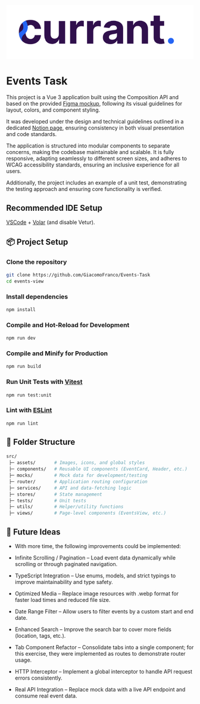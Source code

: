 ![Logo](https://raw.githubusercontent.com/GiacomoFranco/Events-Task/refs/heads/main/src/assets/images/logo.png)

# Events Task

This project is a Vue 3 application built using the Composition API and based on the provided [Figma mockup](https://www.figma.com/design/vvCmNva6esLy8No1HxWCAa/Events-Task?node-id=0-1&p=f&t=nazT7IfKV6XR4wM0-0), following its visual guidelines for layout, colors, and component styling.

It was developed under the design and technical guidelines outlined in a dedicated [Notion page](https://currantsocial.notion.site/Take-Home-Assessment-Events-View-2408118ed34680389e59c992f46cbcd1), ensuring consistency in both visual presentation and code standards.

The application is structured into modular components to separate concerns, making the codebase maintainable and scalable. It is fully responsive, adapting seamlessly to different screen sizes, and adheres to WCAG accessibility standards, ensuring an inclusive experience for all users.

Additionally, the project includes an example of a unit test, demonstrating the testing approach and ensuring core functionality is verified.

## Recommended IDE Setup

[VSCode](https://code.visualstudio.com/) + [Volar](https://marketplace.visualstudio.com/items?itemName=Vue.volar) (and disable Vetur).

## 📦 Project Setup

### Clone the repository

```sh
git clone https://github.com/GiacomoFranco/Events-Task
cd events-view
```

### Install dependencies

```sh
npm install
```

### Compile and Hot-Reload for Development

```sh
npm run dev
```

### Compile and Minify for Production

```sh
npm run build
```

### Run Unit Tests with [Vitest](https://vitest.dev/)

```sh
npm run test:unit
```

### Lint with [ESLint](https://eslint.org/)

```sh
npm run lint
```

## 📁 Folder Structure

```sh
src/
 ├─ assets/       # Images, icons, and global styles
 ├─ components/   # Reusable UI components (EventCard, Header, etc.)
 ├─ mocks/        # Mock data for development/testing
 ├─ router/       # Application routing configuration
 ├─ services/     # API and data-fetching logic
 ├─ stores/       # State management
 ├─ tests/        # Unit tests
 ├─ utils/        # Helper/utility functions
 ├─ views/        # Page-level components (EventsView, etc.)
```

## 🚀 Future Ideas

- With more time, the following improvements could be implemented:

- Infinite Scrolling / Pagination – Load event data dynamically while scrolling or through paginated navigation.

- TypeScript Integration – Use enums, models, and strict typings to improve maintainability and type safety.

- Optimized Media – Replace image resources with .webp format for faster load times and reduced file size.

- Date Range Filter – Allow users to filter events by a custom start and end date.

- Enhanced Search – Improve the search bar to cover more fields (location, tags, etc.).

- Tab Component Refactor – Consolidate tabs into a single component; for this exercise, they were implemented as routes to demonstrate router usage.

- HTTP Interceptor – Implement a global interceptor to handle API request errors consistently.

- Real API Integration – Replace mock data with a live API endpoint and consume real event data.
